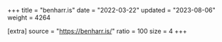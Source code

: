 +++
title = "benharr.is"
date = "2022-03-22"
updated = "2023-08-06"
weight = 4264

[extra]
source = "https://benharr.is/"
ratio = 100
size = 4
+++
